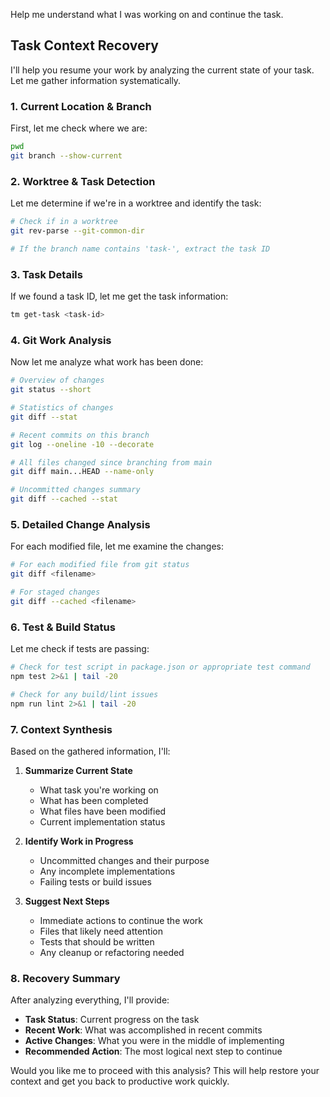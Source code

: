 Help me understand what I was working on and continue the task.

## Task Context Recovery

I'll help you resume your work by analyzing the current state of your task. Let me gather information systematically.

### 1. Current Location & Branch

First, let me check where we are:

```bash
pwd
git branch --show-current
```

### 2. Worktree & Task Detection

Let me determine if we're in a worktree and identify the task:

```bash
# Check if in a worktree
git rev-parse --git-common-dir

# If the branch name contains 'task-', extract the task ID
```

### 3. Task Details

If we found a task ID, let me get the task information:

```bash
tm get-task <task-id>
```

### 4. Git Work Analysis

Now let me analyze what work has been done:

```bash
# Overview of changes
git status --short

# Statistics of changes
git diff --stat

# Recent commits on this branch
git log --oneline -10 --decorate

# All files changed since branching from main
git diff main...HEAD --name-only

# Uncommitted changes summary
git diff --cached --stat
```

### 5. Detailed Change Analysis

For each modified file, let me examine the changes:

```bash
# For each modified file from git status
git diff <filename>

# For staged changes
git diff --cached <filename>
```

### 6. Test & Build Status

Let me check if tests are passing:

```bash
# Check for test script in package.json or appropriate test command
npm test 2>&1 | tail -20

# Check for any build/lint issues
npm run lint 2>&1 | tail -20
```

### 7. Context Synthesis

Based on the gathered information, I'll:

1. **Summarize Current State**
   - What task you're working on
   - What has been completed
   - What files have been modified
   - Current implementation status

2. **Identify Work in Progress**
   - Uncommitted changes and their purpose
   - Any incomplete implementations
   - Failing tests or build issues

3. **Suggest Next Steps**
   - Immediate actions to continue the work
   - Files that likely need attention
   - Tests that should be written
   - Any cleanup or refactoring needed

### 8. Recovery Summary

After analyzing everything, I'll provide:

- **Task Status**: Current progress on the task
- **Recent Work**: What was accomplished in recent commits
- **Active Changes**: What you were in the middle of implementing
- **Recommended Action**: The most logical next step to continue

Would you like me to proceed with this analysis? This will help restore your context and get you back to productive work quickly.